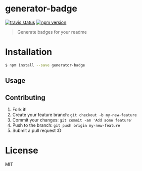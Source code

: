 # generator-badge

<!-- badge -->
[![travis status](https://img.shields.io/travis/tanhauhau/awesome-project.svg)](https://travis-ci.org/tanhauhau/awesome-project)
[![npm version](https://img.shields.io/npm/v/awesome-project.svg)](https://www.npmjs.com/package/awesome-project)
<!-- endbadge -->

> Generate badges for your readme

# Installation

```bash
$ npm install --save generator-badge
```

## Usage



## Contributing

1. Fork it!
2. Create your feature branch: `git checkout -b my-new-feature`
3. Commit your changes: `git commit -am 'Add some feature'`
4. Push to the branch: `git push origin my-new-feature`
5. Submit a pull request :D

# License
MIT
